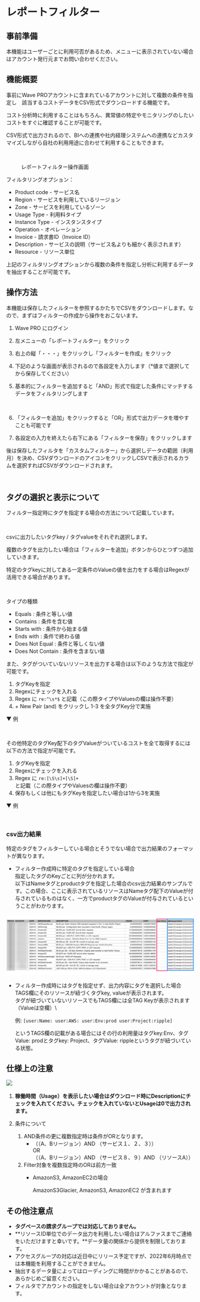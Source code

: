 # レポートフィルター

## 事前準備

本機能はユーザーごとに利用可否があるため、メニューに表示されていない場合はアカウント発行元までお問い合わせください。

## 機能概要

事前にWave PROアカウントに含まれているアカウントに対して複数の条件を指定し　該当するコストデータをCSV形式でダウンロードする機能です。

コスト分析時に利用することはもちろん、異常値の特定やモニタリングのしたいコストをすぐに確認することが可能です。

CSV形式で出力されるので、BIへの連携や社内経理システムへの連携などカスタマイズしながら自社の利用用途に合わせて利用することもできます。

<figure><img src="https://downloads.intercomcdn.com/i/o/524915092/28bcbb724cb30acfe4e9c263/2022-06-06+10.52.03.gif" alt=""><figcaption><p>レポートフィルター操作画面</p></figcaption></figure>

フィルタリングオプション：

* Product code - サービス名
* Region - サービスを利用しているリージョン
* Zone - サービスを利用しているゾーン
* Usage Type - 利用料タイプ
* Instance Type - インスタンスタイプ
* Operation - オペレーション
* Invoice - 請求書ID（Invoice ID）
* Description - サービスの説明（サービス名よりも細かく表示されます）
* Resource - リソース単位

上記のフィルタリングオプションから複数の条件を指定し分析に利用するデータを抽出することが可能です。

## 操作方法

本機能は保存したフィルターを参照するかたちでCSVをダウンロードします。なので、まずはフィルターの作成から操作をおこないます。

1) Wave PRO にログイン

2) 左メニューの「レポートフィルター」をクリック

3) 右上の縦「・・・」をクリックし「フィルターを作成」をクリック

4) 下記のような画面が表示されるので各設定を入力します（\*値まで選択してから保存してください）

5)  基本的にフィルターを追加すると「AND」形式で指定した条件にマッチするデータをフィルタリングします

<figure><img src="https://downloads.intercomcdn.com/i/o/524916841/407c3df8c533e09afd61ba77/Screen+Shot+2022-06-06+at+12.09.26.png" alt=""><figcaption></figcaption></figure>

6) 「フィルターを追加」をクリックすると「OR」形式で出力データを増やすことも可能です

7) 各設定の入力を終えたら右下にある「フィルターを保存」をクリックします

後は保存したフィルタを「カスタムフィルター」から選択しデータの範囲（利用月）を決め、CSVダウンロードのアイコンをクリックしCSVで表示されるカラムを選択すればCSVがダウンロードされます。

<figure><img src="https://downloads.intercomcdn.com/i/o/524916131/4bae8df25f85dc41aaad9adc/Screen+Shot+2022-06-06+at+10.52.52.png" alt=""><figcaption></figcaption></figure>

## タグの選択と表示について

フィルター指定時にタグを指定する場合の方法について記載しています。

<figure><img src="https://downloads.intercomcdn.com/i/o/559240716/c25b79b1efce1bc126ebbf5e/Wave_Pro-5.png" alt=""><figcaption></figcaption></figure>

csvに出力したいタグkey / タグvalueをそれぞれ選択します。

複数のタグを出力したい場合は「フィルターを追加」ボタンからひとつずつ追加していきます。

特定のタグkeyに対してある一定条件のValueの値を出力をする場合はRegexが活用できる場合があります。

<figure><img src="https://downloads.intercomcdn.com/i/o/559241009/5c22f1c4cdbce163e7b0db90/Wave_Pro-6.png" alt=""><figcaption></figcaption></figure>

タイプの種類

* Equals : 条件と等しい値
* Contains : 条件を含む値
* Starts with : 条件から始まる値
* Ends with : 条件で終わる値
* Does Not Equal : 条件と等しくない値
* Does Not Contain : 条件を含まない値

また、タグがついていないリソースを出力する場合は以下のような方法で指定が可能です。

1. タグKeyを指定
2. Regexにチェックを入れる
3. Regex に `re:^\s*$` と記載（この際タイプやValuesの欄は操作不要）
4. \+ New Pair (and) をクリックし 1-3 を全タグKey分で実施

▼ 例

<figure><img src="https://downloads.intercomcdn.com/i/o/559264726/5336198e659a5beaf7dad0b6/Wave_Pro-7.png" alt=""><figcaption></figcaption></figure>

その他特定のタグKey配下のタグValueがついているコストを全て取得するには以下の方法で指定が可能です。

1. タグKeyを指定
2. Regexにチェックを入れる
3. Regex に `re:[\S\s]+[\S]+` と記載（この際タイプやValuesの欄は操作不要）
4. 保存もしくは他にもタグKeyを指定したい場合は1から3を実施

▼ 例

<figure><img src="https://downloads.intercomcdn.com/i/o/743486415/7fcd4507182602e9e6857ec1/Wave_Pro_%F0%9F%94%8A.png" alt=""><figcaption></figcaption></figure>

### csv出力結果

特定のタグをフィルターしている場合とそうでない場合で出力結果のフォーマットが異なります。

* フィルター作成時に特定のタグを指定している場合\
  指定したタグのKeyごとに列が分かれます。\
  以下はNameタグとproductタグを指定した場合のcsv出力結果のサンプルです。この場合、ここに表示されているリソースはNameタグ配下のValueが付与されているものはなく、一方でproductタグのValueが付与されているということがわかります。

![](../assets/wavepro/Report_-_Tue_Feb_06_2024__1_.png)

*   フィルター作成時にはタグを指定せず、出力内容にタグを選択した場合\
    TAGS欄にそのリソースが紐づくタグkey, valueが表示されます。\
    タグが紐づいていないリソースでもTAGS欄には全TAG Keyが表示されます（Valueは空欄）\


    例: `[user:Name: user:AWS: user:Env:prod user:Project:ripple]`

    というTAGS欄の記載がある場合にはその行の利用量はタグkey:Env、タグValue: prodとタグkey: Project、タグValue: rippleというタグが紐づいている状態。

## 仕様上の注意

[![](https://downloads.intercomcdn.com/i/o/549924330/bc62e1e18f15689ed514cbca/Wave\_Pro\_%F0%9F%94%8A.png)](https://downloads.intercomcdn.com/i/o/549924330/bc62e1e18f15689ed514cbca/Wave\_Pro\_%F0%9F%94%8A.png)

1) **稼働時間（Usage）を表示したい場合はダウンロード時にDescriptionにチェックを入れてください。チェックを入れていないとUsageは0で出力されます。**

2) 条件について

   1. AND条件の更に複数指定時は条件がORとなります。
      * （（A、Bリージョン）AND （サービス１、２、３））  
        OR  
        （（A、Bリージョン）AND （サービス８、９）AND （リソースA））
   2. Filter対象を複数指定時のORは前方一致
      *   AmazonS3, AmazonEC2の場合

          AmazonS3Glacier, AmazonS3, AmazonEC2 が含まれます

## その他注意点

* **タグベースの請求グループでは対応しておりません。**
* **リソースID単位でのデータ出力を利用したい場合はアルファスまでご連絡をいただけますと幸いです。**データ量の関係から提供を制限しております。
* アクセスグループの対応は近日中にリリース予定ですが、2022年6月時点では本機能を利用することができません。
* 抽出するデータ量によってはローディングに時間がかかることがあるので、あらかじめご留意ください。
* フィルタでアカウントの指定をしない場合は全アカウントが対象となります。
